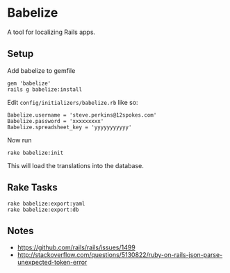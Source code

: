 # Babelize

A tool for localizing Rails apps.


## Setup

Add babelize to gemfile

    gem 'babelize'
    rails g babelize:install

Edit `config/initializers/babelize.rb` like so:

    Babelize.username = 'steve.perkins@12spokes.com'
    Babelize.password = 'xxxxxxxxx'
    Babelize.spreadsheet_key = 'yyyyyyyyyyy'

Now run

    rake babelize:init

This will load the translations into the database.


## Rake Tasks

    rake babelize:export:yaml
    rake babelize:export:db


## Notes

* https://github.com/rails/rails/issues/1499
* http://stackoverflow.com/questions/5130822/ruby-on-rails-json-parse-unexpected-token-error
